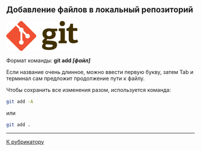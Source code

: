 ## Добавление файлов в локальный репозиторий

[![К рубрикатору](./192px-Git-logo.svg.png)](../readme.md)

Формат команды: **git add *[файл]***

Если название очень длинное, можно ввести первую букву, затем Tab и терминал сам предложит продолжение пути к файлу.

Чтобы сохранить все изменения разом, используется команда:

```bash
git add -A
```
или
```bash
git add .
```

---

[К рубрикатору](../readme.md)
